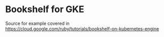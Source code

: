 # Bookshelf for GKE

Source for example covered in https://cloud.google.com/ruby/tutorials/bookshelf-on-kubernetes-engine
